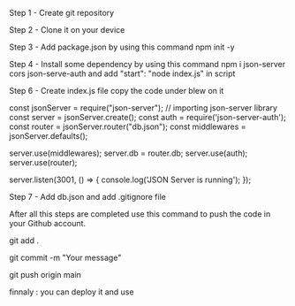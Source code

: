 Step 1 - Create git repository

Step 2 - Clone it on your device

Step 3 - Add package.json by using this command npm init -y

Step 4 - Install some dependency by using this command npm i json-server cors json-serve-auth and add "start": "node index.js" in script

Step 6 - Create index.js file copy the code under blew on it 

const jsonServer = require("json-server"); // importing json-server library
const server = jsonServer.create();
const auth = require('json-server-auth');
const router = jsonServer.router("db.json");
const middlewares = jsonServer.defaults();

server.use(middlewares);
server.db = router.db;
server.use(auth);
server.use(router);

server.listen(3001, () => {
  console.log('JSON Server is running');
});

Step 7 - Add db.json and add .gitignore file

After all this steps are completed use this command to push the code in your Github account.

git add .

git commit -m "Your message"

git push origin main 

finnaly : you can deploy it and use 
